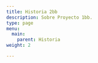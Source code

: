 ```yaml
---
title: Historia 2bb
description: Sobre Proyecto 1bb.
type: page
menu:
  main:
    parent: Historia
weight: 2

---
```

